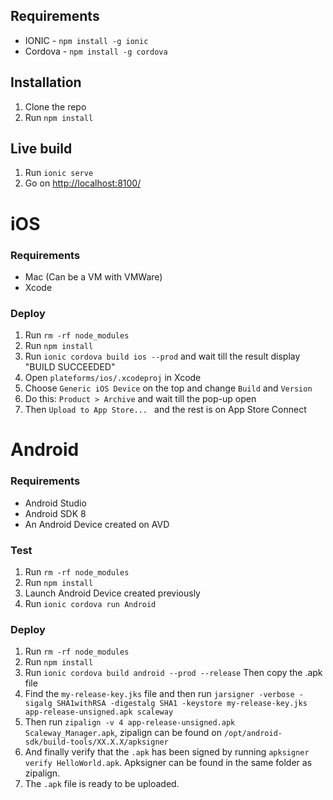 ## Requirements

- IONIC - `npm install -g ionic`
- Cordova - `npm install -g cordova`

## Installation

1. Clone the repo
2. Run `npm install`

## Live build

1. Run `ionic serve`
2. Go on [http://localhost:8100/](http://localhost:8100/)

# iOS

### Requirements

- Mac (Can be a VM with VMWare)
- Xcode

### Deploy

1. Run `rm -rf node_modules`
2. Run `npm install`
3. Run `ionic cordova build ios --prod` and wait till the result display "BUILD SUCCEEDED"
4. Open `plateforms/ios/.xcodeproj` in Xcode
5. Choose `Generic iOS Device` on the top and change `Build` and `Version`
6. Do this: `Product > Archive` and wait till the pop-up open
7. Then `Upload to App Store... ` and the rest is on App Store Connect

# Android

### Requirements

- Android Studio
- Android SDK 8
- An Android Device created on AVD

### Test

1. Run `rm -rf node_modules`
2. Run `npm install`
3. Launch Android Device created previously
4. Run `ionic cordova run Android`

### Deploy

1. Run `rm -rf node_modules`
2. Run `npm install`
3. Run `ionic cordova build android --prod --release` Then copy the .apk file
4. Find the `my-release-key.jks` file and then run `jarsigner -verbose -sigalg SHA1withRSA -digestalg SHA1 -keystore my-release-key.jks app-release-unsigned.apk scaleway`
5. Then run `zipalign -v 4 app-release-unsigned.apk Scaleway_Manager.apk`, zipalign can be found on `/opt/android-sdk/build-tools/XX.X.X/apksigner`
6. And finally verify that the `.apk` has been signed by running `apksigner verify HelloWorld.apk`. Apksigner can be found in the same folder as zipalign.
7. The `.apk` file is ready to be uploaded.
